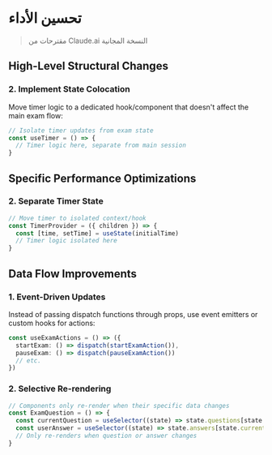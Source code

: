 # تحسين الأداء

> مقترحات من Claude.ai النسخة المجانية

## High-Level Structural Changes

### 2. **Implement State Colocation**

Move timer logic to a dedicated hook/component that doesn't affect the main exam flow:

```typescript
// Isolate timer updates from exam state
const useTimer = () => {
  // Timer logic here, separate from main session
}
```

## Specific Performance Optimizations

### 2. **Separate Timer State**

```typescript
// Move timer to isolated context/hook
const TimerProvider = ({ children }) => {
  const [time, setTime] = useState(initialTime)
  // Timer logic isolated here
}
```

## Data Flow Improvements

### 1. **Event-Driven Updates**

Instead of passing dispatch functions through props, use event emitters or custom hooks for actions:

```typescript
const useExamActions = () => ({
  startExam: () => dispatch(startExamAction()),
  pauseExam: () => dispatch(pauseExamAction())
  // etc.
})
```

### 2. **Selective Re-rendering**

```typescript
// Components only re-render when their specific data changes
const ExamQuestion = () => {
  const currentQuestion = useSelector((state) => state.questions[state.currentIndex])
  const userAnswer = useSelector((state) => state.answers[state.currentIndex])
  // Only re-renders when question or answer changes
}
```
